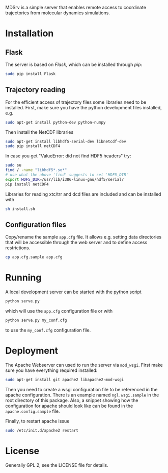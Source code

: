 
MDSrv is a simple server that enables remote access to coordinate trajectories from molecular dynamics simulations.


Installation
============

Flask
-----

The server is based on *Flask*, which can be installed through *pip*:

```bash
sudo pip install Flask
```


Trajectory reading
------------------

For the efficient access of trajectory files some libraries need to be installed. First, make sure you have the python development files installed, e.g.

```bash
sudo apt-get install python-dev python-numpy
```

Then install the NetCDF libraries

```bash
sudo apt-get install libhdf5-serial-dev libnetcdf-dev
sudo pip install netCDF4
```

In case you get "ValueError: did not find HDF5 headers" try:

```bash
sudo su
find / -name "libhdf5*.so*"
# use what the above 'find' suggests to set 'HDF5_DIR'
export HDF5_DIR=/usr/lib/i386-linux-gnu/hdf5/serial/
pip install netCDF4
```

Libraries for reading xtc/trr and dcd files are included and can be installed with

```bash
sh install.sh
```


Configuration files
-------------------

Copy/rename the sample `app.cfg` file. It allows e.g. setting data directories that will be accessible through the web server and to define access restrictions.

```bash
cp app.cfg.sample app.cfg
```


Running
=======

A local development server can be started with the python script

```bash
python serve.py
```

which will use the `app.cfg` configuration file or with

```bash
python serve.py my_conf.cfg
```

to use the `my_conf.cfg` configuration file.



Deployment
==========

The Apache Webserver can used to run the server via `mod_wsgi`. First make sure you have everything required installed:

```bash
sudo apt-get install git apache2 libapache2-mod-wsgi
```

Then you need to create a wsgi configuration file to be referenced in the apache configuration. There is an example named `ngl.wsgi.sample` in the root directory of this package. Also, a snippet showing how the configuration for apache should look like can be found in the `apache.config.sample` file.

Finally, to restart apache issue

```bash
sudo /etc/init.d/apache2 restart
```


License
=======

Generally GPL 2, see the LICENSE file for details.
